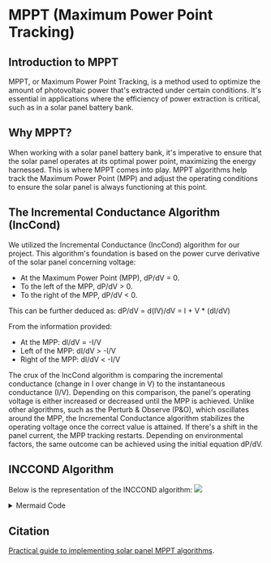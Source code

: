 # MPPT (Maximum Power Point Tracking)

## Introduction to MPPT

MPPT, or Maximum Power Point Tracking, is a method used to optimize the amount of photovoltaic power that's extracted under certain conditions. It's essential in applications where the efficiency of power extraction is critical, such as in a solar panel battery bank.

## Why MPPT?

When working with a solar panel battery bank, it's imperative to ensure that the solar panel operates at its optimal power point, maximizing the energy harnessed. This is where MPPT comes into play. MPPT algorithms help track the Maximum Power Point (MPP) and adjust the operating conditions to ensure the solar panel is always functioning at this point.

## The Incremental Conductance Algorithm (IncCond)

We utilized the Incremental Conductance (IncCond) algorithm for our project. This algorithm's foundation is based on the power curve derivative of the solar panel concerning voltage:

- At the Maximum Power Point (MPP), dP/dV = 0.
- To the left of the MPP, dP/dV > 0.
- To the right of the MPP, dP/dV < 0.

This can be further deduced as:
dP/dV = d(IV)/dV = I + V * (dI/dV)

From the information provided:
- At the MPP: dI/dV = -I/V
- Left of the MPP: dI/dV > -I/V
- Right of the MPP: dI/dV < -I/V

The crux of the IncCond algorithm is comparing the incremental conductance (change in I over change in V) to the instantaneous conductance (I/V). Depending on this comparison, the panel's operating voltage is either increased or decreased until the MPP is achieved. Unlike other algorithms, such as the Perturb & Observe (P&O), which oscillates around the MPP, the Incremental Conductance algorithm stabilizes the operating voltage once the correct value is attained. If there's a shift in the panel current, the MPP tracking restarts. Depending on environmental factors, the same outcome can be achieved using the initial equation dP/dV.

## INCCOND Algorithm
Below is the representation of the INCCOND algorithm:
[![](https://mermaid.ink/img/pako:eNqNk_9qwjAQx18lBEo3sOj8s7iOgWPkj21lSmFY_4jpqcWaljTdGLVv4XP5TEtSlfpr2v7Ru-Rzd9-7ciVmaQTYxZZVopjH0kUlsqdJ-sPmVEjbuKwQ36BMO5eQPU8lCBtV-rWskId8Jmg2R8O-tpF6cqki70YhHmgjxON75DgeYjRho806QI8o6OXFxFv02vqDnJ3vPGxPehPR9tBmTRRLjlhygfUV6x-x_iE73inUUmpNc2CLoKxVdZ6q7bU51cDqPV3Vrq8pH7XRZfYL8i1Mylq7oRqc3wAFyELwFx6d3jeKvg47jbreUV1zvw-JgAWjPjABNAf0kYGgMuYzFKSJpDMY14GaMr3vBehf9Wkc_a_OpjeKY67yE34lv6b-z9-oQA77JXW75KRRcmZuF2WTE9Xd22R3b5wLOZ5697axX8mPW3gJYknjSO1jqcNCLOewhBC7yoxgSotE7VPIK4XSQqaDX86wK0UBLVxkEZXQj6laxyV2pzTJ1SlEsUzFW73jZtWrPxxZScY?type=png)](https://mermaid.live/edit#pako:eNqNk_9qwjAQx18lBEo3sOj8s7iOgWPkj21lSmFY_4jpqcWaljTdGLVv4XP5TEtSlfpr2v7Ru-Rzd9-7ciVmaQTYxZZVopjH0kUlsqdJ-sPmVEjbuKwQ36BMO5eQPU8lCBtV-rWskId8Jmg2R8O-tpF6cqki70YhHmgjxON75DgeYjRho806QI8o6OXFxFv02vqDnJ3vPGxPehPR9tBmTRRLjlhygfUV6x-x_iE73inUUmpNc2CLoKxVdZ6q7bU51cDqPV3Vrq8pH7XRZfYL8i1Mylq7oRqc3wAFyELwFx6d3jeKvg47jbreUV1zvw-JgAWjPjABNAf0kYGgMuYzFKSJpDMY14GaMr3vBehf9Wkc_a_OpjeKY67yE34lv6b-z9-oQA77JXW75KRRcmZuF2WTE9Xd22R3b5wLOZ5697axX8mPW3gJYknjSO1jqcNCLOewhBC7yoxgSotE7VPIK4XSQqaDX86wK0UBLVxkEZXQj6laxyV2pzTJ1SlEsUzFW73jZtWrPxxZScY)


<details>
  <summary>Mermaid Code</summary>
```mermaid
%%{ init: { 'flowchart': { 'curve': 'stepAfter' } } }%%

graph TD

    start(["Start"]) --> calc[ΔV = V<sub>k</sub> - V<sub>k-1</sub> <br/> ΔI = I<sub>k</sub> - I<sub>k-1</sub> <br/> ΔP = P<sub>k</sub> - P<sub>k-1</sub>]

    calc --> checkV{ΔV = 0?}
    checkV -->|No| checkPV{ΔP / ΔV = 0?}
    checkV -->|Yes| checkI{ΔI = 0?}

    checkPV -->|Yes| returnEnd(["Return"])
    checkPV -->|No| checkPVGT0{ΔP / ΔV > 0?}
    checkPVGT0 -->|No| decV[Decrease Operating Voltage]
    decV --> returnEnd
    checkPVGT0 -->|Yes| incV[Increase Operating Voltage]
    incV --> returnEnd

    checkI -->|No| checkIGT0{ΔI > 0?}
    checkI -->|Yes| returnEnd
    checkIGT0 -->|Yes| incV2[Increase Operating Voltage]
    incV2 --> returnEnd
    checkIGT0 -->|No| decV2[Decrease Operating Voltage]
    decV2 --> returnEnd

</details>


## Citation

[Practical guide to implementing solar panel MPPT algorithms](https://ww1.microchip.com/downloads/en/appnotes/00001521a.pdf).
